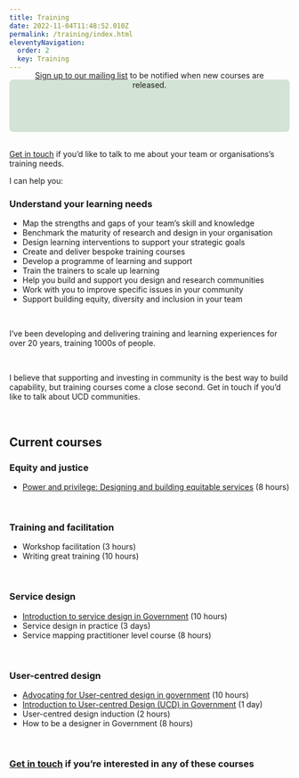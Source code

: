```yaml
---
title: Training
date: 2022-11-04T11:48:52.010Z
permalink: /training/index.html
eleventyNavigation:
  order: 2
  key: Training
---
```

<div style="padding: 20px; background-color: #d3e3d5; border-radius: 7px">
<header style="margin-top: -50px;">  

[Sign up to our mailing list](https://buttondown.com/ucdtraining) to be notified when new courses are released. 

<p></div>
<br />

[Get in touch](/contact/index.html) if you’d like to talk to me about your team or organisations’s training needs. 

I can help you:

<h3>Understand your learning needs</h3>

* Map the strengths and gaps of your team’s skill and knowledge
* Benchmark the maturity of research and design in your organisation
* Design learning interventions to support your strategic goals
  <br>
* Create and deliver bespoke training courses
* Develop a programme of learning and support
* Train the trainers to scale up learning
  <br>
* Help you build and support you design and research communities
* Work with you to improve specific issues in your community
* Support building equity, diversity and inclusion in your team

 <br>

I’ve been developing and delivering training and learning experiences for over 20 years, training 1000s of people.

 <br>
  

I believe that supporting and investing in community is the best way to build capability, but training courses come a close second. Get in touch if you’d like to talk about UCD communities.

<br>

## Current courses

### Equity and justice

* [Power and privilege: Designing and building equitable services](https://docs.google.com/document/d/1kAlQ9hp3AwUjRV_ov6E2T2Ix28IAzdEH_ENbwW13pUk/edit#heading=h.ssskjtmeglh0) (8 hours)

<br>

### Training and facilitation

* Workshop facilitation (3 hours) 
* Writing great training (10 hours)
    

<br>

### Service design

* [Introduction to service design in Government](https://claragreo.com/posts/Introduction-to-service-design-in-Government:-training-course/) (10 hours)
* Service design in practice (3 days)
* Service mapping practitioner level course (8 hours)

<br>

### User-centred design

* [Advocating for User-centred design in government](https://www.tickettailor.com/events/ignaciaandclara/1656762) (10 hours)
* [Introduction to User-centred Design (UCD) in Government](https://www.tickettailor.com/events/claragreo/1683896) (1 day)
* User-centred design induction (2 hours)
* How to be a designer in Government (8 hours)

 <br>

### [Get in touch](/contact/index.html) if you’re interested in any of these courses